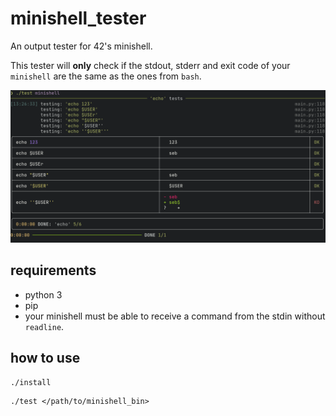 # minishell_tester
An output tester for 42's minishell.

This tester will **only** check if the stdout, stderr and exit code of your `minishell` are the same as the ones from `bash`.

![screenshot of the tester](/screenshots/simple.png?raw=true "Screenshot of the tester")

## requirements
- python 3
- pip
- your minishell must be able to receive a command from the stdin without `readline`.

## how to use
```shell
./install
```
```shell
./test </path/to/minishell_bin>
```
